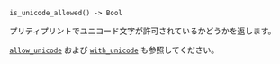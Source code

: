 ```
is_unicode_allowed() -> Bool
```

プリティプリントでユニコード文字が許可されているかどうかを返します。

[`allow_unicode`](@ref) および [`with_unicode`](@ref) も参照してください。

